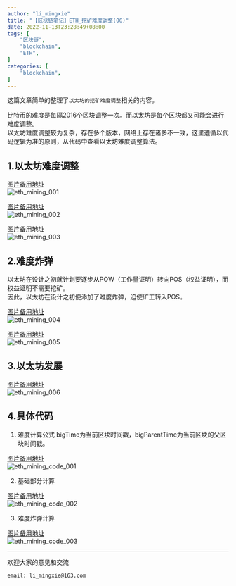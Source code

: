 ```yaml
---
author: "li_mingxie"
title: "【区块链笔记】ETH_挖矿难度调整(06)"
date: 2022-11-13T23:28:49+08:00
tags: [
    "区块链",
    "blockchain",
    "ETH",
]
categories: [
    "blockchain",
]
---
```


这篇文章简单的整理了`以太坊的挖矿难度调整`相关的内容。  <!--more-->  

比特币的难度是每隔2016个区块调整一次。而以太坊是每个区块都又可能会进行难度调整。  
以太坊难度调整较为复杂，存在多个版本，网络上存在诸多不一致，这里遵循以代码逻辑为准的原则，从代码中查看以太坊难度调整算法。

## 1.以太坊难度调整

[图片备用地址](https://limingxie.github.io/images/blockchain/ethereum/eth_mining_001.png)  
![eth_mining_001](https://mingxie-blog.oss-cn-beijing.aliyuncs.com/image/blockchain/ethereum/eth_mining_001.png)

[图片备用地址](https://limingxie.github.io/images/blockchain/ethereum/eth_mining_002.png)  
![eth_mining_002](https://mingxie-blog.oss-cn-beijing.aliyuncs.com/image/blockchain/ethereum/eth_mining_002.png)

[图片备用地址](https://limingxie.github.io/images/blockchain/ethereum/eth_mining_003.png)  
![eth_mining_003](https://mingxie-blog.oss-cn-beijing.aliyuncs.com/image/blockchain/ethereum/eth_mining_003.png)

## 2.难度炸弹

以太坊在设计之初就计划要逐步从POW（工作量证明）转向POS（权益证明），而权益证明不需要挖矿。  
因此，以太坊在设计之初便添加了难度炸弹，迫使矿工转入POS。

[图片备用地址](https://limingxie.github.io/images/blockchain/ethereum/eth_mining_004.png)  
![eth_mining_004](https://mingxie-blog.oss-cn-beijing.aliyuncs.com/image/blockchain/ethereum/eth_mining_004.png)

[图片备用地址](https://limingxie.github.io/images/blockchain/ethereum/eth_mining_005.png)  
![eth_mining_005](https://mingxie-blog.oss-cn-beijing.aliyuncs.com/image/blockchain/ethereum/eth_mining_005.png)

## 3.以太坊发展

[图片备用地址](https://limingxie.github.io/images/blockchain/ethereum/eth_mining_006.png)  
![eth_mining_006](https://mingxie-blog.oss-cn-beijing.aliyuncs.com/image/blockchain/ethereum/eth_mining_006.png)

## 4.具体代码

1. 难度计算公式
bigTime为当前区块时间戳，bigParentTime为当前区块的父区块时间戳。

[图片备用地址](https://limingxie.github.io/images/blockchain/ethereum/eth_mining_code_001.png)  
![eth_mining_code_001](https://mingxie-blog.oss-cn-beijing.aliyuncs.com/image/blockchain/ethereum/eth_mining_code_001.png)

2. 基础部分计算

[图片备用地址](https://limingxie.github.io/images/blockchain/ethereum/eth_mining_code_002.png)  
![eth_mining_code_002](https://mingxie-blog.oss-cn-beijing.aliyuncs.com/image/blockchain/ethereum/eth_mining_code_002.png)

3. 难度炸弹计算

[图片备用地址](https://limingxie.github.io/images/blockchain/ethereum/eth_mining_code_003.png)  
![eth_mining_code_003](https://mingxie-blog.oss-cn-beijing.aliyuncs.com/image/blockchain/ethereum/eth_mining_code_003.png)

----------------------------------------------
欢迎大家的意见和交流

`email: li_mingxie@163.com`
